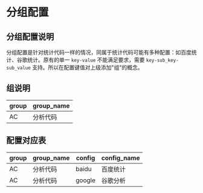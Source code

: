 # 分组配置

## 分组配置说明

分组配置是针对统计代码一样的情况，同属于统计代码可能有多种配置：如百度统计、谷歌统计。原有的单一 ```key-value``` 不能满足要求，需要 ```key-sub_key-sub_value``` 支持。所以在配置键值对上级添加"组"的概念。

## 组说明

group | group_name
--- | ---
AC | 分析代码

## 配置对应表

group | group_name | config | config_name
--- | --- | --- | ---
AC | 分析代码 | baidu | 百度统计
AC | 分析代码 | google | 谷歌分析
